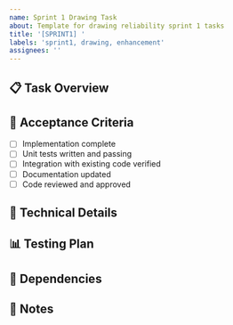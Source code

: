 ```yaml
---
name: Sprint 1 Drawing Task
about: Template for drawing reliability sprint 1 tasks
title: '[SPRINT1] '
labels: 'sprint1, drawing, enhancement'
assignees: ''
---
```


## 📋 Task Overview
<!-- Brief description of what needs to be done -->

## 🎯 Acceptance Criteria
- [ ] Implementation complete
- [ ] Unit tests written and passing
- [ ] Integration with existing code verified
- [ ] Documentation updated
- [ ] Code reviewed and approved

## 🔧 Technical Details
<!-- Implementation approach, API changes, etc. -->

## 📊 Testing Plan
<!-- How will this be tested? -->

## 🚨 Dependencies
<!-- List any blocking issues or prerequisites -->

## 📝 Notes
<!-- Any additional context or considerations -->